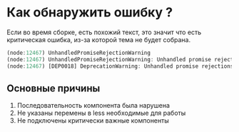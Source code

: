 # Как обнаружить ошибку ?

Если во время сборке, есть похожий текст, это значит что есть критическая ошибка, из-за которой тема не будет  собрана.

```js
(node:12467) UnhandledPromiseRejectionWarning
(node:12467) UnhandledPromiseRejectionWarning: Unhandled promise rejection. This error originated either by throwing inside of an async function without a catch block, or by rejecting a promise which was not handled with .catch(). (rejection id: 1)
(node:12467) [DEP0018] DeprecationWarning: Unhandled promise rejections are deprecated. In the future, promise rejections that are not handled will terminate the Node.js process with a non-zero exit code.
```

## Основные причины

1. Последовательность компонента была нарушена
2. Не указаны перемены в less необходимые для работы
3. Не подключены критически важные компоненты



